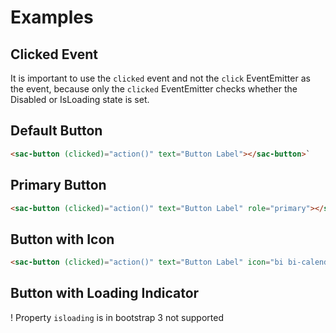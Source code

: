 # Examples

## Clicked Event

It is important to use the `clicked` event and not the `click` EventEmitter as the event, because only the `clicked` EventEmitter checks whether the Disabled or IsLoading state is set.

## Default Button

```html
<sac-button (clicked)="action()" text="Button Label"></sac-button>`
```

## Primary Button

```html
<sac-button (clicked)="action()" text="Button Label" role="primary"></sac-button>`
```

## Button with Icon

```html
<sac-button (clicked)="action()" text="Button Label" icon="bi bi-calendar3"></sac-button>`
```

## Button with Loading Indicator

! Property `isloading` is in bootstrap 3 not supported
